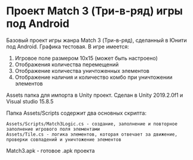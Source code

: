# Проект Match 3 (Три-в-ряд) игры под Android

Базовый проект игры жанра Match 3 (Три-в-ряд), сделанный в Юнити под Android. Графика тестовая. В игре имеется:

1. Игровое поле размером 10х15 (может быть настроено)
2. Отображения количества перемещений
3. Отображение количества уничтоженных элементов
4. Отображение наличия и количество комбо при уничтожении элементов 

Assets папка для импорта в Unity проект. Сделан в Unity 2019.2.0f1 и Visual studio 15.8.5

Папка Assets/Scripts содержит два основных скрипта:

	Assets/Scripts/Match3Logic.cs - создание, заполнение и повторное заполнение игрового поля элементами
	Assets/Tile.cs - логика элементов, которая отвечает за движение, проверки совпадений и уничтожение элементов

Match3.apk - готовое .apk проекта
